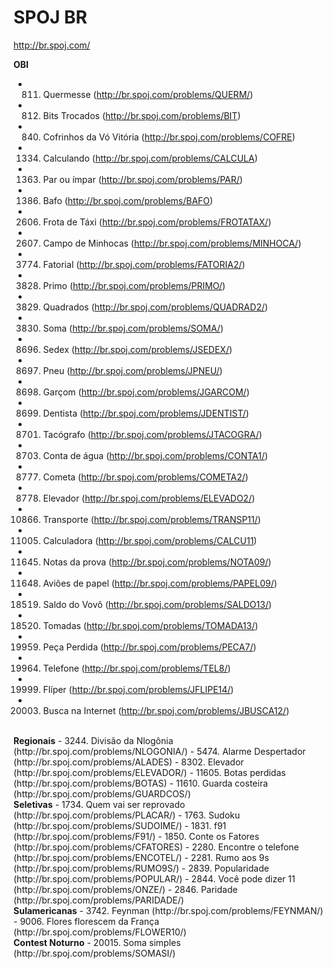 SPOJ BR
=================================
http://br.spoj.com/

<b>OBI</b>
- 811. Quermesse (http://br.spoj.com/problems/QUERM/)
- 812. Bits Trocados (http://br.spoj.com/problems/BIT)
- 840. Cofrinhos da Vó Vitória (http://br.spoj.com/problems/COFRE)
- 1334. Calculando (http://br.spoj.com/problems/CALCULA)
- 1363. Par ou ímpar (http://br.spoj.com/problems/PAR/)
- 1386. Bafo (http://br.spoj.com/problems/BAFO)
- 2606. Frota de Táxi (http://br.spoj.com/problems/FROTATAX/)
- 2607. Campo de Minhocas (http://br.spoj.com/problems/MINHOCA/)
- 3774. Fatorial (http://br.spoj.com/problems/FATORIA2/)
- 3828. Primo (http://br.spoj.com/problems/PRIMO/)
- 3829. Quadrados (http://br.spoj.com/problems/QUADRAD2/)
- 3830. Soma (http://br.spoj.com/problems/SOMA/)
- 8696. Sedex (http://br.spoj.com/problems/JSEDEX/)
- 8697. Pneu (http://br.spoj.com/problems/JPNEU/)
- 8698. Garçom (http://br.spoj.com/problems/JGARCOM/)
- 8699. Dentista (http://br.spoj.com/problems/JDENTIST/)
- 8701. Tacógrafo (http://br.spoj.com/problems/JTACOGRA/)
- 8703. Conta de água (http://br.spoj.com/problems/CONTA1/)
- 8777. Cometa (http://br.spoj.com/problems/COMETA2/)
- 8778. Elevador (http://br.spoj.com/problems/ELEVADO2/)
- 10866. Transporte (http://br.spoj.com/problems/TRANSP11/)
- 11005. Calculadora (http://br.spoj.com/problems/CALCU11)
- 11645. Notas da prova (http://br.spoj.com/problems/NOTA09/)
- 11648. Aviões de papel (http://br.spoj.com/problems/PAPEL09/)
- 18519. Saldo do Vovô (http://br.spoj.com/problems/SALDO13/)
- 18520. Tomadas (http://br.spoj.com/problems/TOMADA13/)
- 19959. Peça Perdida (http://br.spoj.com/problems/PECA7/)
- 19964. Telefone (http://br.spoj.com/problems/TEL8/)
- 19999. Flíper (http://br.spoj.com/problems/JFLIPE14/)
- 20003. Busca na Internet (http://br.spoj.com/problems/JBUSCA12/)

<br>
<b>Regionais</b>
- 3244. Divisão da Nlogônia (http://br.spoj.com/problems/NLOGONIA/)
- 5474. Alarme Despertador (http://br.spoj.com/problems/ALADES)
- 8302. Elevador (http://br.spoj.com/problems/ELEVADOR/)
- 11605. Botas perdidas (http://br.spoj.com/problems/BOTAS)
- 11610. Guarda costeira (http://br.spoj.com/problems/GUARDCOS/)

<br>
<b>Seletivas</b>
- 1734. Quem vai ser reprovado (http://br.spoj.com/problems/PLACAR/)
- 1763. Sudoku (http://br.spoj.com/problems/SUDOIME/)
- 1831. f91 (http://br.spoj.com/problems/F91/)
- 1850. Conte os Fatores (http://br.spoj.com/problems/CFATORES)
- 2280. Encontre o telefone (http://br.spoj.com/problems/ENCOTEL/)
- 2281. Rumo aos 9s (http://br.spoj.com/problems/RUMO9S/)
- 2839. Popularidade (http://br.spoj.com/problems/POPULAR/)
- 2844. Você pode dizer 11 (http://br.spoj.com/problems/ONZE/)
- 2846. Paridade (http://br.spoj.com/problems/PARIDADE/)

<br>
<b>Sulamericanas</b>
- 3742. Feynman (http://br.spoj.com/problems/FEYNMAN/)
- 9006. Flores florescem da França (http://br.spoj.com/problems/FLOWER10/)

<br>
<b>Contest Noturno</b>
- 20015. Soma simples (http://br.spoj.com/problems/SOMASI/)
